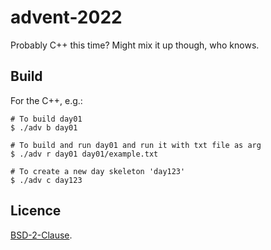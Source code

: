 # advent-2022

Probably C++ this time? Might mix it up though, who knows.

## Build

For the C++, e.g.:

```shell
# To build day01
$ ./adv b day01

# To build and run day01 and run it with txt file as arg
$ ./adv r day01 day01/example.txt

# To create a new day skeleton 'day123'
$ ./adv c day123
```

## Licence

[BSD-2-Clause](./LICENCE).
